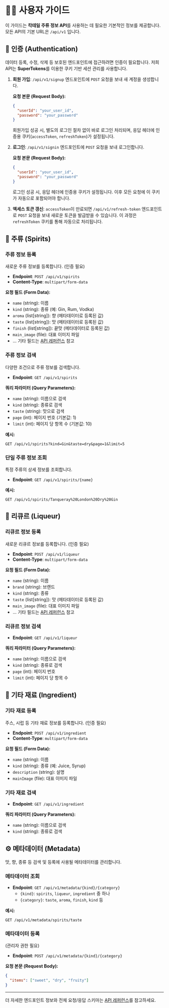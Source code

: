 # 🧑‍💻 사용자 가이드

이 가이드는 **칵테일 주류 정보 API**를 사용하는 데 필요한 기본적인 정보를 제공합니다. 모든 API의 기본 URL은 `/api/v1` 입니다.

## 🔑 인증 (Authentication)

데이터 등록, 수정, 삭제 등 보호된 엔드포인트에 접근하려면 인증이 필요합니다. 저희 API는 **SuperTokens**를 이용한 쿠키 기반 세션 관리를 사용합니다.

1.  **회원 가입**: `/api/v1/signup` 엔드포인트에 `POST` 요청을 보내 새 계정을 생성합니다.

    **요청 본문 (Request Body):**

    ```json
    {
      "userId": "your_user_id",
      "password": "your_password"
    }
    ```

    회원가입 성공 시, 별도의 로그인 절차 없이 바로 로그인 처리되며, 응답 헤더에 인증용 쿠키(`accessToken`, `refreshToken`)가 설정됩니다.

2.  **로그인**: `/api/v1/signin` 엔드포인트에 `POST` 요청을 보내 로그인합니다.

    **요청 본문 (Request Body):**

    ```json
    {
      "userId": "your_user_id",
      "password": "your_password"
    }
    ```

    로그인 성공 시, 응답 헤더에 인증용 쿠키가 설정됩니다. 이후 모든 요청에 이 쿠키가 자동으로 포함되어야 합니다.

3.  **액세스 토큰 갱신**: `accessToken`이 만료되면 `/api/v1/refresh-token` 엔드포인트로 `POST` 요청을 보내 새로운 토큰을 발급받을 수 있습니다. 이 과정은 `refreshToken` 쿠키를 통해 자동으로 처리됩니다.

## 🥃 주류 (Spirits)

### 주류 정보 등록

새로운 주류 정보를 등록합니다. (인증 필요)

- **Endpoint**: `POST /api/v1/spirits`
- **Content-Type**: `multipart/form-data`

**요청 필드 (Form Data):**

- `name` (string): 이름
- `kind` (string): 종류 (예: Gin, Rum, Vodka)
- `aroma` (list[string]): 향 (메타데이터로 등록된 값)
- `taste` (list[string]): 맛 (메타데이터로 등록된 값)
- `finish` (list[string]): 끝맛 (메타데이터로 등록된 값)
- `main_image` (file): 대표 이미지 파일
- ... 기타 필드는 [API 레퍼런스](api-reference.md) 참고

### 주류 정보 검색

다양한 조건으로 주류 정보를 검색합니다.

- **Endpoint**: `GET /api/v1/spirits`

**쿼리 파라미터 (Query Parameters):**

- `name` (string): 이름으로 검색
- `kind` (string): 종류로 검색
- `taste` (string): 맛으로 검색
- `page` (int): 페이지 번호 (기본값: 1)
- `limit` (int): 페이지 당 항목 수 (기본값: 10)

**예시:**

```http
GET /api/v1/spirits?kind=Gin&taste=dry&page=1&limit=5
```

### 단일 주류 정보 조회

특정 주류의 상세 정보를 조회합니다.

- **Endpoint**: `GET /api/v1/spirits/{name}`

**예시:**

```http
GET /api/v1/spirits/Tanqueray%20London%20Dry%20Gin
```

## 🍹 리큐르 (Liqueur)

### 리큐르 정보 등록

새로운 리큐르 정보를 등록합니다. (인증 필요)

- **Endpoint**: `POST /api/v1/liqueur`
- **Content-Type**: `multipart/form-data`

**요청 필드 (Form Data):**

- `name` (string): 이름
- `brand` (string): 브랜드
- `kind` (string): 종류
- `taste` (list[string]): 맛 (메타데이터로 등록된 값)
- `main_image` (file): 대표 이미지 파일
- ... 기타 필드는 [API 레퍼런스](api-reference.md) 참고

### 리큐르 정보 검색

- **Endpoint**: `GET /api/v1/liqueur`

**쿼리 파라미터 (Query Parameters):**

- `name` (string): 이름으로 검색
- `kind` (string): 종류로 검색
- `page` (int): 페이지 번호
- `limit` (int): 페이지 당 항목 수

## 🌿 기타 재료 (Ingredient)

### 기타 재료 등록

주스, 시럽 등 기타 재료 정보를 등록합니다. (인증 필요)

- **Endpoint**: `POST /api/v1/ingredient`
- **Content-Type**: `multipart/form-data`

**요청 필드 (Form Data):**

- `name` (string): 이름
- `kind` (string): 종류 (예: Juice, Syrup)
- `description` (string): 설명
- `mainImage` (file): 대표 이미지 파일

### 기타 재료 검색

- **Endpoint**: `GET /api/v1/ingredient`

**쿼리 파라미터 (Query Parameters):**

- `name` (string): 이름으로 검색
- `kind` (string): 종류로 검색

## ⚙️ 메타데이터 (Metadata)

맛, 향, 종류 등 검색 및 등록에 사용될 메타데이터를 관리합니다.

### 메타데이터 조회

- **Endpoint**: `GET /api/v1/metadata/{kind}/{category}`
  - `{kind}`: `spirits`, `liqueur`, `ingredient` 중 하나
  - `{category}`: `taste`, `aroma`, `finish`, `kind` 등

**예시:**

```http
GET /api/v1/metadata/spirits/taste
```

### 메타데이터 등록

(관리자 권한 필요)

- **Endpoint**: `POST /api/v1/metadata/{kind}/{category}`

**요청 본문 (Request Body):**

```json
{
  "items": ["sweet", "dry", "fruity"]
}
```

---

더 자세한 엔드포인트 정보와 전체 요청/응답 스키마는 [API 레퍼런스](api-reference.md)를 참고하세요.
